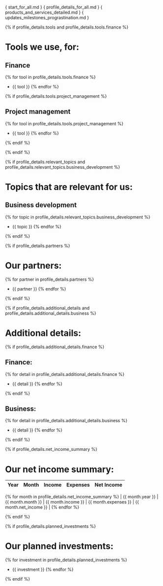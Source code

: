 { start_for_all.md }
{ profile_details_for_all.md }
{ products_and_services_detailed.md }
{ updates_milestones_prograstination.md }




{% if profile_details.tools and profile_details.tools.finance %}
# Tools we use, for:

## Finance
{% for tool in profile_details.tools.finance %}
- {{ tool }}
{% endfor %}

{% if profile_details.tools.project_management %}

## Project management
{% for tool in profile_details.tools.project_management %}
- {{ tool }}
{% endfor %}

{% endif %}

{% endif %}



{% if profile_details.relevant_topics and profile_details.relevant_topics.business_development %}
# Topics that are relevant for us:

## Business development
{% for topic in profile_details.relevant_topics.business_development %}
- {{ topic }}
{% endfor %}

{% endif %}



{% if profile_details.partners %}
# Our partners:

{% for partner in profile_details.partners %}
- {{ partner }}
{% endfor %}

{% endif %}



{% if profile_details.additional_details and profile_details.additional_details.business %}
# Additional details:

{% if profile_details.additional_details.finance %}
## Finance:
{% for detail in profile_details.additional_details.finance %}
- {{ detail }}
{% endfor %}

{% endif %}

## Business:
{% for detail in profile_details.additional_details.business %}
- {{ detail }}
{% endfor %}

{% endif %}



{% if profile_details.net_income_summary %}
# Our net income summary:

| Year | Month | Income | Expenses | Net Income |
|------|-------|--------|----------|------------|
{% for month in profile_details.net_income_summary %}
| {{ month.year }} | {{ month.month }} | {{ month.income }} | {{ month.expenses }} | {{ month.net_income }} |
{% endfor %}

{% endif %}


{% if profile_details.planned_investments %}
# Our planned investments:

{% for investment in profile_details.planned_investments %}
- {{ investment }}
{% endfor %}

{% endif %}